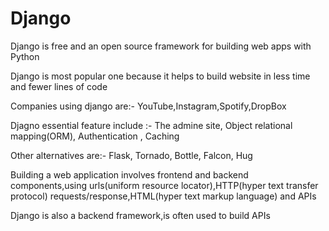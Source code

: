 
# Django

Django is free and an open source framework for building web apps with Python

Django is most popular one because it helps to build website in less time and fewer lines of code 

Companies using django are:- YouTube,Instagram,Spotify,DropBox

Djagno essential feature include :- The admine site, Object relational mapping(ORM), Authentication , Caching

Other alternatives are:- Flask, Tornado, Bottle, Falcon, Hug

Building a web application involves frontend and backend components,using urls(uniform resource locator),HTTP(hyper text transfer protocol) requests/response,HTML(hyper text markup language) and APIs

Django is also a backend framework,is often used to build APIs

